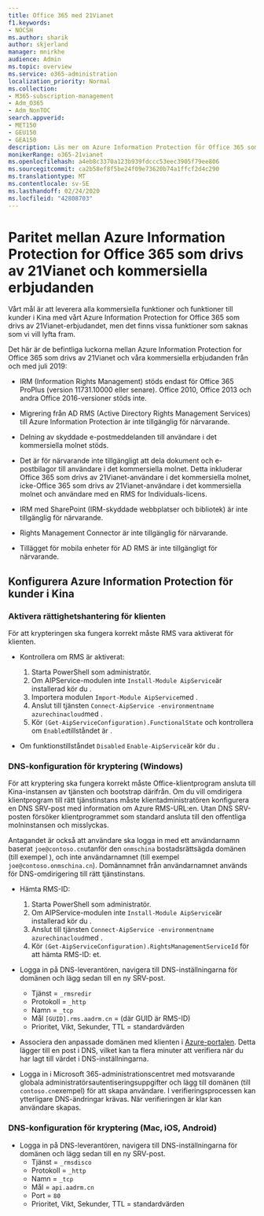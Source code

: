 ```yaml
---
title: Office 365 med 21Vianet
f1.keywords:
- NOCSH
ms.author: sharik
author: skjerland
manager: mnirkhe
audience: Admin
ms.topic: overview
ms.service: o365-administration
localization_priority: Normal
ms.collection:
- M365-subscription-management
- Adm_O365
- Adm_NonTOC
search.appverid:
- MET150
- GEU150
- GEA150
description: Läs mer om Azure Information Protection för Office 365 som drivs av 21Vianet och hur du konfigurerar det för kunder i Kina.
monikerRange: o365-21vianet
ms.openlocfilehash: a4eb8c3370a123b939fdccc53eec3905f79ee806
ms.sourcegitcommit: ca2b58ef8f5be24f09e73620b74a1ffcf2d4c290
ms.translationtype: MT
ms.contentlocale: sv-SE
ms.lasthandoff: 02/24/2020
ms.locfileid: "42808703"
---
```

# <a name="parity-between-azure-information-protection-for-office-365-operated-by-21vianet-and-commercial-offerings"></a>Paritet mellan Azure Information Protection for Office 365 som drivs av 21Vianet och kommersiella erbjudanden

Vårt mål är att leverera alla kommersiella funktioner och funktioner till kunder i Kina med vårt Azure Information Protection for Office 365 som drivs av 21Vianet-erbjudandet, men det finns vissa funktioner som saknas som vi vill lyfta fram.

Det här är de befintliga luckorna mellan Azure Information Protection for Office 365 som drivs av 21Vianet och våra kommersiella erbjudanden från och med juli 2019:

- IRM (Information Rights Management) stöds endast för Office 365 ProPlus (version 11731.10000 eller senare). Office 2010, Office 2013 och andra Office 2016-versioner stöds inte.

- Migrering från AD RMS (Active Directory Rights Management Services) till Azure Information Protection är inte tillgänglig för närvarande.
  
- Delning av skyddade e-postmeddelanden till användare i det kommersiella molnet stöds.
  
- Det är för närvarande inte tillgängligt att dela dokument och e-postbilagor till användare i det kommersiella molnet. Detta inkluderar Office 365 som drivs av 21Vianet-användare i det kommersiella molnet, icke-Office 365 som drivs av 21Vianet-användare i det kommersiella molnet och användare med en RMS for Individuals-licens.
  
- IRM med SharePoint (IRM-skyddade webbplatser och bibliotek) är inte tillgänglig för närvarande.
  
- Rights Management Connector är inte tillgänglig för närvarande.
  
- Tillägget för mobila enheter för AD RMS är inte tillgängligt för närvarande.

## <a name="configuring-azure-information-protection-for-customers-in-china"></a>Konfigurera Azure Information Protection för kunder i Kina

### <a name="enable-rights-management-for-the-tenant"></a>Aktivera rättighetshantering för klienten

För att krypteringen ska fungera korrekt måste RMS vara aktiverat för klienten.

- Kontrollera om RMS är aktiverat:
  1. Starta PowerShell som administratör.
  2. Om AIPService-modulen inte `Install-Module AipService`är installerad kör du .
  3. Importera modulen `Import-Module AipService`med .
  4. Anslut till tjänsten `Connect-AipService -environmentname azurechinacloud`med .
  5. Kör `(Get-AipServiceConfiguration).FunctionalState` och kontrollera om `Enabled`tillståndet är .

- Om funktionstillståndet `Disabled` `Enable-AipService`är kör du .

### <a name="dns-configuration-for-encryption-windows"></a>DNS-konfiguration för kryptering (Windows)

För att kryptering ska fungera korrekt måste Office-klientprogram ansluta till Kina-instansen av tjänsten och bootstrap därifrån. Om du vill omdirigera klientprogram till rätt tjänstinstans måste klientadministratören konfigurera en DNS SRV-post med information om Azure RMS-URL:en. Utan DNS SRV-posten försöker klientprogrammet som standard ansluta till den offentliga molninstansen och misslyckas.

Antagandet är också att användare ska logga in med ett användarnamn baserat `joe@contoso.cn`utanför den `onmschina` bostadsrättsägda domänen (till exempel ), och inte användarnamnet (till exempel `joe@contoso.onmschina.cn`). Domännamnet från användarnamnet används för DNS-omdirigering till rätt tjänstinstans.

- Hämta RMS-ID:
  1. Starta PowerShell som administratör.
  2. Om AIPService-modulen inte `Install-Module AipService`är installerad kör du .
  3. Anslut till tjänsten `Connect-AipService -environmentname azurechinacloud`med .
  4. Kör `(Get-AipServiceConfiguration).RightsManagementServiceId` för att hämta RMS-ID: et.

- Logga in på DNS-leverantören, navigera till DNS-inställningarna för domänen och lägg sedan till en ny SRV-post.
  - Tjänst = `_rmsredir`
  - Protokoll = `_http`
  - Namn = `_tcp`
  - Mål `[GUID].rms.aadrm.cn` = (där GUID är RMS-ID)
  - Prioritet, Vikt, Sekunder, TTL = standardvärden

- Associera den anpassade domänen med klienten i [Azure-portalen](https://portal.azure.cn/#blade/Microsoft_AAD_IAM/ActiveDirectoryMenuBlade/Domains). Detta lägger till en post i DNS, vilket kan ta flera minuter att verifiera när du har lagt till värdet i DNS-inställningarna.

- Logga in i Microsoft 365-administrationscentret med motsvarande globala administratörsautentiseringsuppgifter och lägg till domänen (till `contoso.cn`exempel) för att skapa användare. I verifieringsprocessen kan ytterligare DNS-ändringar krävas. När verifieringen är klar kan användare skapas.

### <a name="dns-configuration-for-encryption-mac-ios-android"></a>DNS-konfiguration för kryptering (Mac, iOS, Android)

- Logga in på DNS-leverantören, navigera till DNS-inställningarna för domänen och lägg sedan till en ny SRV-post.
  - Tjänst = `_rmsdisco`
  - Protokoll = `_http`
  - Namn = `_tcp`
  - Mål = `api.aadrm.cn`
  - Port = `80`
  - Prioritet, Vikt, Sekunder, TTL = standardvärden
